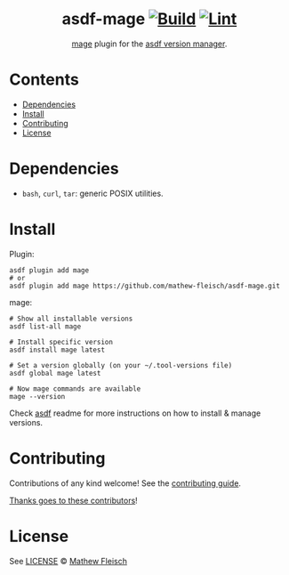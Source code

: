 <div align="center">

# asdf-mage [![Build](https://github.com/mathew-fleisch/asdf-mage/actions/workflows/build.yml/badge.svg)](https://github.com/mathew-fleisch/asdf-mage/actions/workflows/build.yml) [![Lint](https://github.com/mathew-fleisch/asdf-mage/actions/workflows/lint.yml/badge.svg)](https://github.com/mathew-fleisch/asdf-mage/actions/workflows/lint.yml)


[mage](https://github.com/magefile/mage) plugin for the [asdf version manager](https://asdf-vm.com).

</div>

# Contents

- [Dependencies](#dependencies)
- [Install](#install)
- [Contributing](#contributing)
- [License](#license)

# Dependencies

- `bash`, `curl`, `tar`: generic POSIX utilities.

# Install

Plugin:

```shell
asdf plugin add mage
# or
asdf plugin add mage https://github.com/mathew-fleisch/asdf-mage.git
```

mage:

```shell
# Show all installable versions
asdf list-all mage

# Install specific version
asdf install mage latest

# Set a version globally (on your ~/.tool-versions file)
asdf global mage latest

# Now mage commands are available
mage --version
```

Check [asdf](https://github.com/asdf-vm/asdf) readme for more instructions on how to
install & manage versions.

# Contributing

Contributions of any kind welcome! See the [contributing guide](contributing.md).

[Thanks goes to these contributors](https://github.com/mathew-fleisch/asdf-mage/graphs/contributors)!

# License

See [LICENSE](LICENSE) © [Mathew Fleisch](https://github.com/mathew-fleisch/)
